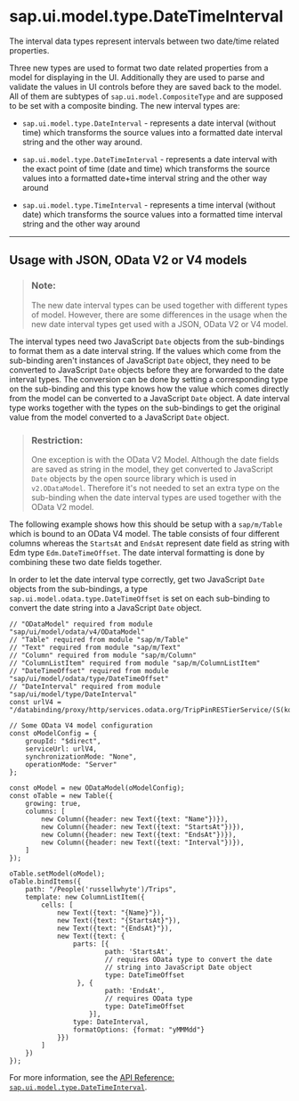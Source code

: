 <!-- loio94658aa4cfbe4fdfbd0981d78f6d9b3d -->

# sap.ui.model.type.DateTimeInterval

The interval data types represent intervals between two date/time related properties.

Three new types are used to format two date related properties from a model for displaying in the UI. Additionally they are used to parse and validate the values in UI controls before they are saved back to the model. All of them are subtypes of `sap.ui.model.CompositeType` and are supposed to be set with a composite binding. The new interval types are:

-   `sap.ui.model.type.DateInterval` - represents a date interval \(without time\) which transforms the source values into a formatted date interval string and the other way around.

-   `sap.ui.model.type.DateTimeInterval` - represents a date interval with the exact point of time \(date and time\) which transforms the source values into a formatted date+time interval string and the other way around

-   `sap.ui.model.type.TimeInterval` - represents a time interval \(without date\) which transforms the source values into a formatted time interval string and the other way around


***

<a name="loio94658aa4cfbe4fdfbd0981d78f6d9b3d__section_vk3_114_fbb"/>

## Usage with JSON, OData V2 or V4 models

> ### Note:  
> The new date interval types can be used together with different types of model. However, there are some differences in the usage when the new date interval types get used with a JSON, OData V2 or V4 model.

The interval types need two JavaScript `Date` objects from the sub-bindings to format them as a date interval string. If the values which come from the sub-binding aren't instances of JavaScript `Date` object, they need to be converted to JavaScript `Date` objects before they are forwarded to the date interval types. The conversion can be done by setting a corresponding type on the sub-binding and this type knows how the value which comes directly from the model can be converted to a JavaScript `Date` object. A date interval type works together with the types on the sub-bindings to get the original value from the model converted to a JavaScript `Date` object.

> ### Restriction:  
> One exception is with the OData V2 Model. Although the date fields are saved as string in the model, they get converted to JavaScript `Date` objects by the open source library which is used in `v2.ODataModel`. Therefore it's not needed to set an extra type on the sub-binding when the date interval types are used together with the OData V2 model.

The following example shows how this should be setup with a `sap/m/Table` which is bound to an OData V4 model. The table consists of four different columns whereas the `StartsAt` and `EndsAt` represent date field as string with Edm type `Edm.DateTimeOffset`. The date interval formatting is done by combining these two date fields together.

In order to let the date interval type correctly, get two JavaScript `Date` objects from the sub-bindings, a type `sap.ui.model.odata.type.DateTimeOffset` is set on each sub-binding to convert the date string into a JavaScript `Date` object.

```
// "ODataModel" required from module "sap/ui/model/odata/v4/ODataModel"
// "Table" required from module "sap/m/Table"
// "Text" required from module "sap/m/Text"
// "Column" required from module "sap/m/Column"
// "ColumnListItem" required from module "sap/m/ColumnListItem"
// "DateTimeOffset" required from module "sap/ui/model/odata/type/DateTimeOffset"
// "DateInterval" required from module "sap/ui/model/type/DateInterval"
const urlV4 = "/databinding/proxy/http/services.odata.org/TripPinRESTierService/(S(kqyippfvpypubsah2zi1enbi))/";

// Some OData V4 model configuration
const oModelConfig = {
    groupId: "$direct",
    serviceUrl: urlV4,
    synchronizationMode: "None",
    operationMode: "Server"
};

const oModel = new ODataModel(oModelConfig);
const oTable = new Table({
    growing: true,
    columns: [
        new Column({header: new Text({text: "Name"})}),
        new Column({header: new Text({text: "StartsAt"})}),
        new Column({header: new Text({text: "EndsAt"})}),
        new Column({header: new Text({text: "Interval"})}),
    ]
});

oTable.setModel(oModel);
oTable.bindItems({
    path: "/People('russellwhyte')/Trips",
    template: new ColumnListItem({
        cells: [
            new Text({text: "{Name}"}),
            new Text({text: "{StartsAt}"}),
            new Text({text: "{EndsAt}"}),
            new Text({text: {
                parts: [{
                        path: 'StartsAt',
                        // requires OData type to convert the date
                        // string into JavaScript Date object
                        type: DateTimeOffset
                 }, {
                        path: 'EndsAt',
                        // requires OData type
                        type: DateTimeOffset
                    }],
                type: DateInterval,
                formatOptions: {format: "yMMMdd"}
            }})
        ]
    })
});
```

For more information, see the [API Reference: `sap.ui.model.type.DateTimeInterval`](https://ui5.sap.com/#/api/sap.ui.model.type.DateTimeInterval).

